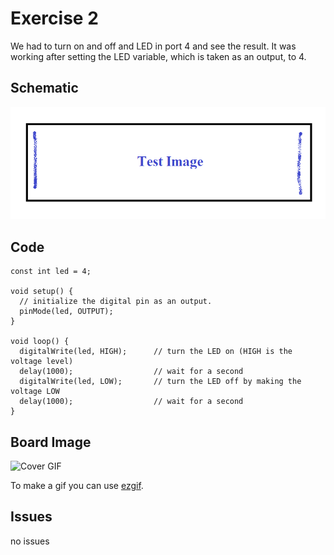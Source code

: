 

# Exercise 2 
We had to turn on and off and LED in port 4 and see the result. It was working after setting the LED variable, which is taken as an output, to 4.

## Schematic 
![Test Image](photo.png?raw=true)

## Code
``` 
const int led = 4;
 
void setup() {                
  // initialize the digital pin as an output.
  pinMode(led, OUTPUT);     
}
 
void loop() {
  digitalWrite(led, HIGH);      // turn the LED on (HIGH is the voltage level)
  delay(1000);                  // wait for a second
  digitalWrite(led, LOW);       // turn the LED off by making the voltage LOW
  delay(1000);                  // wait for a second
}
``` 
## Board Image
![Cover GIF](doc/Arduino_LED.gif?raw=true)

To make a gif you can use [ezgif](https://ezgif.com/maker).
## Issues
no issues
